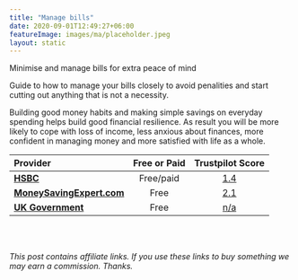 ```yaml
---
title: "Manage bills"
date: 2020-09-01T12:49:27+06:00
featureImage: images/ma/placeholder.jpeg
layout: static
---
```


Minimise and manage bills for extra peace of mind

Guide to how to manage your bills closely to avoid penalities and start cutting out anything that is not a necessity.

Building good money habits and making simple savings on everyday spending helps build good financial resilience. As result you will be more likely to cope with loss of income, less anxious about finances, more confident in managing money and more satisfied with life as a whole. 

| Provider      | Free or Paid  |  Trustpilot Score  |
| :-----------          | :--------------:      |  :--------------:         |
| [**HSBC**](https://www.hsbc.co.uk/financial-fitness/everyday-budgeting/how-to-manage-bills/) | Free/paid | [1.4](https://www.trustpilot.com/review/www.hsbc.co.uk) | 
| [**MoneySavingExpert.com**](https://www.moneysavingexpert.com/family/money-help/) | Free | [2.1](https://www.trustpilot.com/review/www.moneysavingexpert.com) | 
| [**UK Government**](https://helpforhouseholds.campaign.gov.uk/) | Free | [n/a](n/a) | 
  

<br/><br/>

*This post contains affiliate links. If you use these links to buy something we may
earn a commission. Thanks.*







